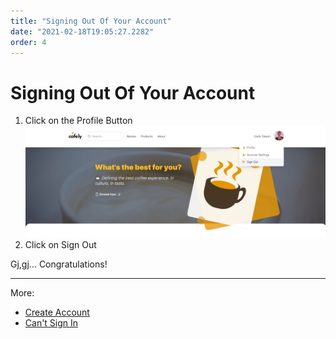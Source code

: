 ```yaml
---
title: "Signing Out Of Your Account"
date: "2021-02-18T19:05:27.2282"
order: 4
---
```


# Signing Out Of Your Account

1. Click on the Profile Button
   ![Click Profile Button](https://raw.githubusercontent.com/seajayrubynose/cafely-pictures/master/manual_images/signingout_0.jpg)
2. Click on Sign Out

Gj,gj... Congratulations!

---

More:

- [Create Account](/manual/CreateAccount)
- [Can't Sign In](/manual/CantSignIn)
